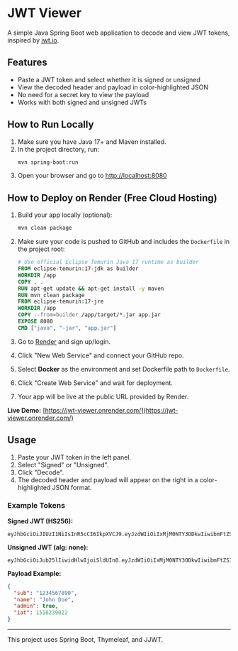 # JWT Viewer

A simple Java Spring Boot web application to decode and view JWT tokens, inspired by [jwt.io](https://jwt.io).

## Features
- Paste a JWT token and select whether it is signed or unsigned
- View the decoded header and payload in color-highlighted JSON
- No need for a secret key to view the payload
- Works with both signed and unsigned JWTs


## How to Run Locally

1. Make sure you have Java 17+ and Maven installed.
2. In the project directory, run:
   ```sh
   mvn spring-boot:run
   ```
3. Open your browser and go to [http://localhost:8080](http://localhost:8080)

## How to Deploy on Render (Free Cloud Hosting)

1. Build your app locally (optional):
   ```sh
   mvn clean package
   ```
2. Make sure your code is pushed to GitHub and includes the `Dockerfile` in the project root:
   ```dockerfile
   # Use official Eclipse Temurin Java 17 runtime as builder
   FROM eclipse-temurin:17-jdk as builder
   WORKDIR /app
   COPY . .
   RUN apt-get update && apt-get install -y maven
   RUN mvn clean package
   FROM eclipse-temurin:17-jre
   WORKDIR /app
   COPY --from=builder /app/target/*.jar app.jar
   EXPOSE 8080
   CMD ["java", "-jar", "app.jar"]
   ```
3. Go to [Render](https://render.com/) and sign up/login.
4. Click "New Web Service" and connect your GitHub repo.
5. Select **Docker** as the environment and set Dockerfile path to `Dockerfile`.
6. Click "Create Web Service" and wait for deployment.

7. Your app will be live at the public URL provided by Render.

**Live Demo:** [https://jwt-viewer.onrender.com/](https://jwt-viewer.onrender.com/)

## Usage

1. Paste your JWT token in the left panel.
2. Select "Signed" or "Unsigned".
3. Click "Decode".
4. The decoded header and payload will appear on the right in a color-highlighted JSON format.

### Example Tokens

**Signed JWT (HS256):**

```
eyJhbGciOiJIUzI1NiIsInR5cCI6IkpXVCJ9.eyJzdWIiOiIxMjM0NTY3ODkwIiwibmFtZSI6IkpvaG4gRG9lIiwiYWRtaW4iOnRydWUsImlhdCI6MTUxNjIzOTAyMn0.SflKxwRJSMeKKF2QT4fwpMeJf36POk6yJV_adQssw5c
```

**Unsigned JWT (alg: none):**

```
eyJhbGciOiJub25lIiwidHlwIjoiSldUIn0.eyJzdWIiOiIxMjM0NTY3ODkwIiwibmFtZSI6IkpvaG4gRG9lIiwiYWRtaW4iOnRydWUsImlhdCI6MTUxNjIzOTAyMn0
```

**Payload Example:**

```json
{
  "sub": "1234567890",
  "name": "John Doe",
  "admin": true,
  "iat": 1516239022
}
```

---

This project uses Spring Boot, Thymeleaf, and JJWT.